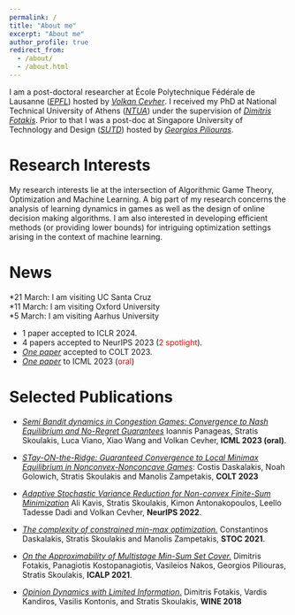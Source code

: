 ```yaml
---
permalink: /
title: "About me"
excerpt: "About me"
author_profile: true
redirect_from:
  - /about/
  - /about.html
---
```


I am a post-doctoral researcher at  École Polytechnique Fédérale de Lausanne ([<em>EPFL</em>](https://www.epfl.ch/en/)) hosted by [<em>Volkan Cevher</em>](https://people.epfl.ch/volkan.cevher?lang=en). I received my PhD at National Technical University of Athens ([<em>NTUA</em>](https://ntua.gr/en/)) under the supervision of [<em>Dimitris Fotakis</em>](https://www.softlab.ntua.gr/~fotakis/). Prior to that I was a post-doc at Singapore University of Technology and Design ([<em>SUTD</em>](https://www.sutd.edu.sg/))  hosted by [<em>Georgios Piliouras</em>](https://people.sutd.edu.sg/~georgios/).

Research Interests
======
My research interests lie at the intersection of Algorithmic Game Theory, Optimization and Machine Learning. A big part of my research concerns the analysis of learning dynamics in games as well as the design of online decision making algorithms. I am also interested in developing efficient methods (or providing lower bounds) for intriguing optimization settings arising in the context of machine learning.

News
======
*21 March: I am visiting UC Santa Cruz  
*11 March: I am visiting Oxford University  
*5 March: I am visiting Aarhus University  
* 1 paper accepted to ICLR 2024.
* 4 papers accepted to NeurIPS 2023 (<span style="color:red">2 spotlight</span>).
* [<em>One paper</em>](https://sskoul.github.io/files/STONR.pdf) accepted to COLT 2023.
* [<em>One paper</em>](https://sskoul.github.io/files/congestion.pdf) to ICML 2023 (<span style="color:red">oral</span>)


Selected Publications
======
* [<em>Semi Bandit dynamics in Congestion Games: Convergence to Nash Equilibrium and No-Regret Guarantees</em>](https://sskoul.github.io/files/congestion.pdf) Ioannis Panageas, Stratis Skoulakis, Luca Viano, Xiao Wang and Volkan Cevher, **ICML 2023 (oral)**.

* [<em>STay-ON-the-Ridge: Guaranteed Convergence to Local Minimax Equilibrium in Nonconvex-Nonconcave Games</em>](https://sskoul.github.io/files/STONR.pdf): Costis Daskalakis, Noah Golowich, Stratis Skoulakis and Manolis Zampetakis, **COLT 2023**


* [<em>Adaptive Stochastic Variance Reduction for Non-convex Finite-Sum Minimization</em>](https://sskoul.github.io/files/Adaspider.pdf) Ali Kavis, Stratis Skoulakis, Kimon Antonakopoulos, Leello Tadesse Dadi and Volkan Cevher, **NeurIPS 2022**.


* [<em>The complexity of constrained min-max optimization.</em>](https://sskoul.github.io/files/local_min_max.pdf) Constantinos Daskalakis, Stratis Skoulakis and Manolis Zampetakis, **STOC 2021**.

* [<em>On the Approximability of Multistage Min-Sum Set Cover.</em>](https://sskoul.github.io/files/MultiStage_Min_Sum.pdf) Dimitris Fotakis, Panagiotis Kostopanagiotis, Vasileios Nakos, Georgios Piliouras, Stratis Skoulakis, **ICALP 2021**.

* [<em>Opinion Dynamics with Limited Information.</em>](https://sskoul.github.io/files/opinion_dynamics_with_limited_information.pdf) Dimitris Fotakis, Vardis Kandiros, Vasilis Kontonis, and Stratis Skoulakis, **WINE 2018**
